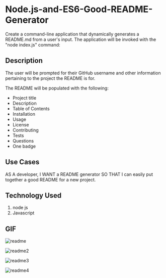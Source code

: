 # Node.js-and-ES6-Good-README-Generator

Create a command-line application that dynamically generates a README.md from a user's input. The application will be invoked with the "node index.js" command:


## Description

The user will be prompted for their GitHub username and other information pertaining to the project the README is for.

The README will be populated with the following:

* Project title
* Description
* Table of Contents
* Installation
* Usage
* License
* Contributing
* Tests
* Questions
* One badge


## Use Cases

AS A developer, I WANT a README generator SO THAT I can easily put together a good README for a new project.


## Technology Used
1. node js
2. Javascript

## GIF
![readme](https://user-images.githubusercontent.com/55207625/83482392-0b7ae400-a455-11ea-8af1-c9243a1716b2.gif)

![readme2](https://user-images.githubusercontent.com/55207625/83839484-0914c600-a6b1-11ea-8d7a-4300ea472ac3.gif)

![readme3](https://user-images.githubusercontent.com/55207625/83839532-23e73a80-a6b1-11ea-8bf2-d3a603d5f1c5.gif)

![readme4](https://user-images.githubusercontent.com/55207625/83839575-3b262800-a6b1-11ea-9649-c500fcba407a.gif)








